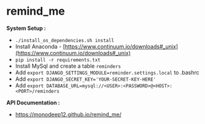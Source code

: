 # remind_me

**System Setup :**

- `./install_os_dependencies.sh install`
- Install Anaconda - [https://www.continuum.io/downloads#_unix](https://www.continuum.io/downloads#_unix)
- `pip install -r requirements.txt`
- Install MySql and create a table `reminders`
- Add `export DJANGO_SETTINGS_MODULE=reminder.settings.local` to .bashrc
- Add `export DJANGO_SECRET_KEY='YOUR-SECRET-KEY-HERE'`
- Add `export DATABASE_URL=mysql://<USER>:<PASSWORD>@<HOST>:<PORT>/reminders`

**API Documentation :**

- https://monodeep12.github.io/remind_me/
